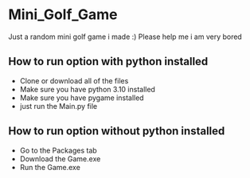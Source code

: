 # Mini_Golf_Game

Just a random mini golf game i made :) Please help me i am very bored

## How to run option with python installed

 - Clone or download all of the files
 - Make sure you have python 3.10 installed
 - Make sure you have pygame installed
 - just run the Main.py file
 
## How to run option without python installed
 - Go to the Packages tab
 - Download the Game.exe
 - Run the Game.exe
